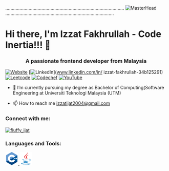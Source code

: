 ............................................................................................
  ![MasterHead](https://encrypted-tbn0.gstatic.com/images?q=tbn:ANd9GcTvClUOr4VYKsb2tUAMWOBe-r_0uJWX3agtNw&usqp=CAU)....................................................................................

  # Hi there, I'm Izzat Fakhrullah - Code Inertia!!! 👋
<h3 align="center">A passionate frontend developer from Malaysia</h3> 


[![Website](https://img.shields.io/website?label=codeinertia&style=for-the-badge&url=https%3A%2F%2Fcodestackr.com)](https://inertiaa.tech/)
[![LinkedIn](https://img.shields.io/badge/linkedin-%230077B5.svg?style=for-the-badge&logo=linkedin&logoColor=white)](www.linkedin.com/in/
izzat-fakhrullah-34b125291)
[![Leetcode](https://img.shields.io/badge/-LeetCode-FFA116?style=for-the-badge&logo=LeetCode&logoColor=black)](https://leetcode.com/inertiaa)
[![Codechef](https://img.shields.io/badge/Codechef-%23B92B27.svg?&style=for-the-badge&logo=Codechef&logoColor=white)](https://www.codechef.com/users/reddevill)
[![YouTube](https://img.shields.io/badge/code_inertia-%23FF0000.svg?style=for-the-badge&logo=YouTube&logoColor=white)](https://www.youtube.com/channel/UCmpXdOaZAIXfAG4kKSdrPDA)





 
- 🔭 I’m currently pursuing my degree as Bachelor of Computing(Software Engineering at Universiti Teknologi Malaysia (UTM) 
 
- 📫 How to reach me izzatijat2004@gmail.com 
 
<h3 align="left">Connect with me:</h3> 
<p align="left"> 
<a href="https://instagram.com/fluffy_ijat" target="blank"><img align="center" src="https://raw.githubusercontent.com/rahuldkjain/github-profile-readme-generator/master/src/images/icons/Social/instagram.svg" alt="fluffy_ijat" height="30" width="40" /></a> 
</p> 
 
<h3 align="left">Languages and Tools:</h3> 
<p align="left"> <a href="https://www.w3schools.com/cpp/" target="_blank" rel="noreferrer"> <img src="https://raw.githubusercontent.com/devicons/devicon/master/icons/cplusplus/cplusplus-original.svg" alt="cplusplus" width="40" height="40"/> </a> <a href="https://www.java.com" target="_blank" rel="noreferrer"> <img src="https://raw.githubusercontent.com/devicons/devicon/master/icons/java/java-original.svg" alt="java" width="40" height="40"/> </a> </p>


